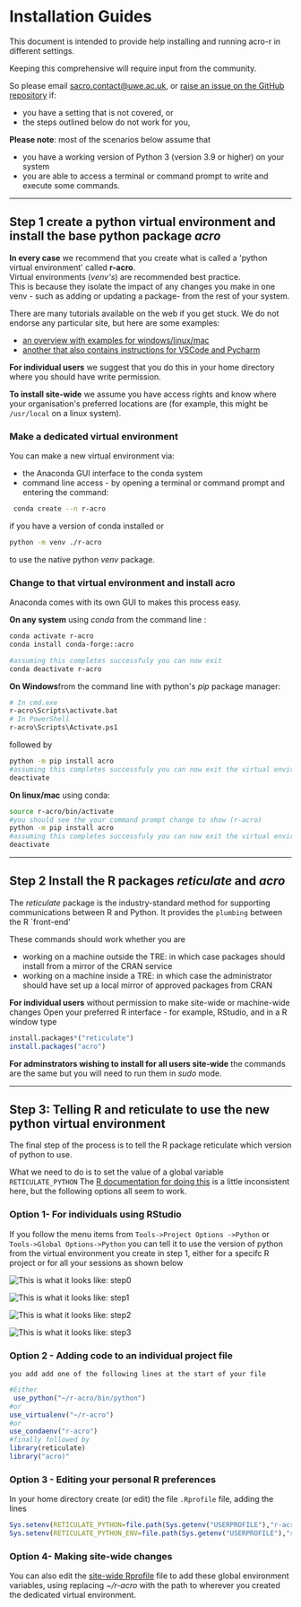 # Installation Guides

This document is intended to provide help installing and running acro-r in different settings.

Keeping this comprehensive will require input from the community.

So please email sacro.contact@uwe.ac.uk, or [raise an issue on the GitHub repository](https://github.com/AI-SDC/ACRO-R/issues/new/choose) if:
 - you have a setting that is not covered, or
 - the steps outlined below do not work for you, 

**Please note**: most of the scenarios below assume that 
- you have a working version of Python 3 (version 3.9 or higher) on your system
- you are able to access a terminal or command prompt to write and execute some commands.

---

## Step 1 create a python virtual environment and install the base python package *acro*
**In every case** we recommend that you create what is called a 'python virtual environment' called **r-acro**.  
Virtual environments (*venv's*) are recommended best practice.  
This is because they isolate the impact of any changes you make in one venv - such as adding or updating a package- from the rest of your system.  

There are many tutorials available on the web if you get stuck.
We do not endorse any particular site, but here are some examples:
- [an overview with examples  for windows/linux/mac](https://python.land/virtual-environments/virtualenv)
- [another that also contains instructions for VSCode and Pycharm](https://realpython.com/python-virtual-environments-a-primer/)
  
**For individual users** we suggest that you do this in your home directory where you should have write permission.  

**To install site-wide** we assume you have access rights and know where your organisation's preferred locations are (for example, this might be ```/usr/local``` on a linux system).

### Make a dedicated virtual environment
You can make a new virtual environment  via:
- the Anaconda GUI interface to the conda system
- command line access - by opening a terminal or command prompt and entering the command: 
 ```sh
  conda create --n r-acro
  ```
if you have a version of conda installed or   
 ```sh
python -m venv ./r-acro
```
to use the native python *venv* package.

### Change to that virtual environment and install acro
Anaconda comes with its own GUI to makes this process easy.

**On any system** using *conda* from the command line :
```sh
conda activate r-acro
conda install conda-forge::acro

#assuming this completes successfuly you can now exit
conda deactivate r-acro
```

**On Windows**from the command line with python's *pip* package manager:
```sh
# In cmd.exe
r-acro\Scripts\activate.bat
# In PowerShell
r-acro\Scripts\Activate.ps1
```
followed by
```sh
python -m pip install acro
#assuming this completes successfuly you can now exit the virtual environment
deactivate
```

**On linux/mac** using conda:

```sh
source r-acro/bin/activate
#you should see the your command prompt change to show (r-acro)
python -m pip install acro
#assuming this completes successfuly you can now exit the virtual environment
deactivate 
```
---

## Step 2 Install the R packages *reticulate* and *acro*

The *reticulate* package is the industry-standard method for supporting communications between R and Python.
It provides the `plumbing` between the R `front-end' 

These commands should work whether you are 
- working on a machine outside the TRE: in which case packages should install from a mirror of the CRAN service
- working on a machine inside a TRE: in which case the administrator should have set up a local mirror of approved packages from CRAN

**For individual users** without permission to make site-wide or machine-wide changes
Open your preferred R interface - for  example, RStudio, and in a R window type
```R
install.packages*("reticulate")
install.packages("acro")
```

**For adminstrators wishing to install for all users site-wide** the commands are  the same but you will need to run them in *sudo* mode.

---

## Step 3: Telling R and reticulate to use the new python virtual environment
The final step of the process is to tell the R package reticulate which version of python to use.

What we need to do is to set the value of a global variable ```RETICULATE_PYTHON```
The [R documentation for doing this](https://rstudio.github.io/reticulate/articles/versions.html) is a little inconsistent here, but the following  options all seem to work.

### Option 1- For individuals using RStudio
If you follow the menu items from ```Tools->Project Options ->Python``` or ```Tools->Global Options->Python``` you can tell it to use the version of python from the virtual environment you create in step 1, either for a specifc R project or for all your sessions as shown below

![This is what it looks like: step0](./imgs-for-installation-guides/settingpython-rstudio-step0.png)

![This is what it looks like: step1](./imgs-for-installation-guides/settingpython-rstudio-step1.png)

![This is what it looks like: step2](./imgs-for-installation-guides/settingpython-rstudio-step2.png)

![This is what it looks like: step3](./imgs-for-installation-guides/settingpython-rstudio-step3.png)

### Option 2 - Adding code to an individual project file
    you add add one of the following lines at the start of your file
   ```R
   #Either
    use_python("~/r-acro/bin/python")
   #or
   use_virtualenv("~/r-acro")
   #or
   use_condaenv("r-acro")
   #finally followed by
  library(reticulate)
  library("acro)"
   ```
   
### Option 3 - Editing your personal R preferences
In your home directory create (or edit) the file ```.Rprofile``` file, adding the lines

```R
Sys.setenv(RETICULATE_PYTHON=file.path(Sys.getenv("USERPROFILE"),"r-acro/bin/python"))
Sys.setenv(RETICULATE_PYTHON_ENV=file.path(Sys.getenv("USERPROFILE"),"r-acro"))
```



### Option 4- Making site-wide changes 
 You can also edit the [site-wide Rprofile]() file to add these global environment variables, using replacing *~/r-acro* with the path to wherever you created the dedicated virtual environment.
